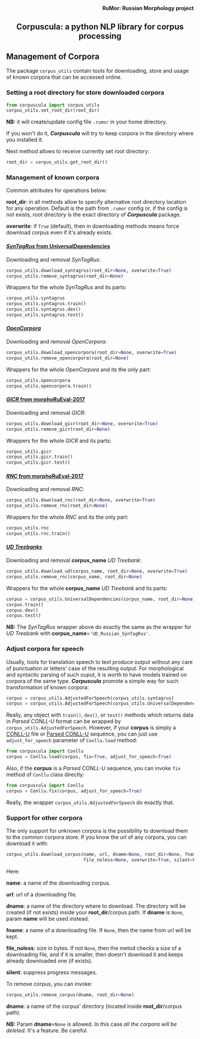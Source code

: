 <div align="right"><strong>RuMor: Russian Morphology project</strong></div>
<h2 align="center">Corpuscula: a python NLP library for corpus processing</h2>

## Management of Corpora

The package `corpus_utils` contain tools for downloading, store and usage of
known corpora that can be accessed online.

### Setting a root directory for store downloaded corpora

```python
from corpuscula import corpus_utils
corpus_utils.set_root_dir(root_dir)
```
**NB:** it will create/update config file `.rumor` in your home directory.

If you won't do it, ***Corpuscula*** will try to keep corpora in the directory
where you installed it.

Next method allows to receive currently set root directory:
```python
root_dir = corpus_utils.get_root_dir()
```

### Management of known corpora

Common attributes for operations below:

**root_dir**: in all methods allow to specify alternative root directory
location for any operation. Default is the path from `.rumor` config or, if
the config is not exists, root directory is the exact directory of
***Corpuscula*** package.

**overwrite**: if `True` (default), then in downloading methods means force
download corpus even if it's already exists.

#### [*SynTagRus* from UniversalDependencies](https://github.com/UniversalDependencies/UD_Russian-SynTagRus/)

Downloading and removal *SynTagRus*:
```python
corpus_utils.download_syntagrus(root_dir=None, overwrite=True)
corpus_utils.remove_syntagrus(root_dir=None)
```

Wrappers for the whole *SynTagRus* and its parts:
```python
corpus_utils.syntagrus
corpus_utils.syntagrus.train()
corpus_utils.syntagrus.dev()
corpus_utils.syntagrus.test()
```

#### [*OpenCorpora*](http://opencorpora.org/?page=downloads)

Downloading and removal *OpenCorpora*:
```python
corpus_utils.download_opencorpora(root_dir=None, overwrite=True)
corpus_utils.remove_opencorpora(root_dir=None)
```

Wrappers for the whole *OpenCorpora* and its the only part:
```python
corpus_utils.opencorpora
corpus_utils.opencorpora.train()
```

#### [*GICR* from morphoRuEval-2017](https://github.com/dialogue-evaluation/morphoRuEval-2017)

Downloading and removal *GICR*:
```python
corpus_utils.download_gicr(root_dir=None, overwrite=True)
corpus_utils.remove_gicr(root_dir=None)
```

Wrappers for the whole *GICR* and its parts:
```python
corpus_utils.gicr
corpus_utils.gicr.train()
corpus_utils.gicr.test()
```

#### [*RNC* from morphoRuEval-2017](https://github.com/dialogue-evaluation/morphoRuEval-2017)

Downloading and removal *RNC*:
```python
corpus_utils.download_rnc(root_dir=None, overwrite=True)
corpus_utils.remove_rnc(root_dir=None)
```

Wrappers for the whole *RNC* and its the only part:
```python
corpus_utils.rnc
corpus_utils.rnc.train()
```

#### [*UD Treebanks*](https://github.com/UniversalDependencies)

Downloading and removal **corpus_name** *UD Treebank*:
```python
corpus_utils.download_ud(corpus_name, root_dir=None, overwrite=True)
corpus_utils.remove_rnc(corpus_name, root_dir=None)
```

Wrappers for the whole **corpus_name** *UD Treebank* and its parts:
```python
corpus = corpus_utils.UniversalDependencies(corpus_name, root_dir=None)
corpus.train()
corpus.dev()
corpus.test()
```

**NB:** The *SynTagRus* wrapper above do exactly the same as the wrapper for
*UD Treebank* with **corpus_name**=`'UD_Russian_SynTagRus'`.

### Adjust corpora for speech

Usually, tools for translation speech to text produce output without any care
of punctuation or letters' case of the resulting output. For morphological and
syntactic parsing of such ouput, it is worth to have models trained on corpora
of the same type. ***Corpuscula*** promote a simple way for such
transformation of known corpora:
```python
corpus = corpus_utils.AdjustedForSpeech(corpus_utils.syntagrus)
corpus = corpus_utils.AdjustedForSpeech(corpus_utils.UniversalDependencies('UD_Russian_SynTagRus'))
```

Really, any object with `train()`, `dev()`, or `test()` methods which returns
data in *Parsed CONLL-U* format can be wrapped by
`corpus_utils.AdjustedForSpeech`. However, if your **corpus** is simply a
[CONLL-U](https://universaldependencies.org/format.html) file or
[Parsed CONLL-U](https://github.com/fostroll/corpuscula/blob/master/doc/README_PARSED_CONLLU.md)
sequence, you can just
use `adjust_for_speech` parameter of `Conllu.load` method:
```python
from corpuscula import Conllu
corpus = Conllu.load(corpus, fix=True, adjust_for_speech=True)
```

Also, if the **corpus** is a *Parsed CONLL-U* sequence, you can invoke `fix`
method of `Conllu` class directly:
```python
from corpuscula import Conllu
corpus = Conllu.fix(corpus, adjust_for_speech=True)
```
Really, the wrapper `corpus_utils.AdjustedForSpeech` do exactly that.

### Support for other corpora

The only support for unknown corpora is the possibility to download them to
the common corpora store. If you know the url of any corpora, you can download
it with:
```python
corpus_utils.download_corpus(name, url, dname=None, root_dir=None, fname=None,
                             file_noless=None, overwrite=True, silent=False)
```
Here:

**name**: a name of the downloading corpus.

**url**: url of a downloading file.

**dname**: a name of the directory where to download. The directory will be
created (if not exists) inside your **root_dir**/corpus path. If **dname** is
`None`, param **name** will be used instead.

**fname**: a name of a downloading file. If `None`, then the name from url will
be kept.

**file_noless**: size in bytes. If not `None`, then the metod checks a size of
a downloading file, and if it is smaller, then doesn't download it and keeps
already downloaded one (if exists).

**silent**: suppress progress messages.

To remove corpus, you can invoke:
```python
corpus_utils.remove_corpus(dname, root_dir=None)
```
**dname**: a name of the corpus' directory (located inside **root_dir**/corpus
path).

**NB:** Param **dname**=`None` is allowed. In this case *all the corpora will be
deleted*. It's a feature. Be careful.
